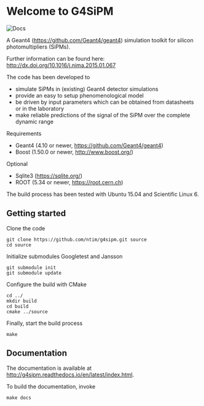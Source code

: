 # Welcome to G4SiPM

![Docs](https://readthedocs.org/projects/g4sipm/badge/)

A Geant4 (https://github.com/Geant4/geant4) simulation toolkit for silicon photomultipliers (SiPMs).

Further information can be found here: http://dx.doi.org/10.1016/j.nima.2015.01.067

The code has been developed to
 * simulate SiPMs in (existing) Geant4 detector simulations
 * provide an easy to setup phenomenological model
 * be driven by input parameters which can be obtained from datasheets or in the laboratory
 * make reliable predictions of the signal of the SiPM over the complete dynamic range
 
Requirements
 * Geant4 (4.10 or newer, https://github.com/Geant4/geant4)
 * Boost (1.50.0 or newer, http://www.boost.org/)

Optional
 * Sqlite3 (https://sqlite.org/)
 * ROOT (5.34 or newer, https://root.cern.ch)
 
The build process has been tested with Ubuntu 15.04 and Scientific Linux 6.

## Getting started

Clone the code

    git clone https://github.com/ntim/g4sipm.git source
    cd source

Initialize submodules Googletest and Jansson    
    
    git submodule init
    git submodule update
    
Configure the build with CMake

    cd ../
    mkdir build
    cd build
    cmake ../source
    
Finally, start the build process

    make
    
## Documentation

The documentation is available at http://g4sipm.readthedocs.io/en/latest/index.html.

To build the documentation, invoke

    make docs
